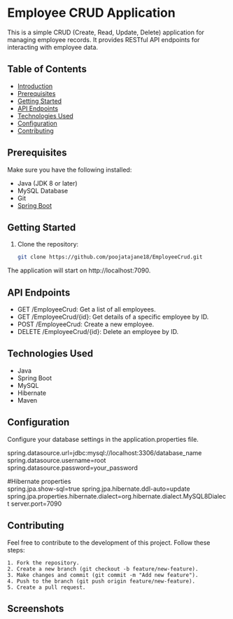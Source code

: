 # Employee CRUD Application

This is a simple CRUD (Create, Read, Update, Delete) application for managing employee records. It provides RESTful API endpoints for interacting with employee data.

## Table of Contents

- [Introduction](#employee-crud-application)
- [Prerequisites](#prerequisites)
- [Getting Started](#getting-started)
- [API Endpoints](#api-endpoints)
- [Technologies Used](#technologies-used)
- [Configuration](#configuration)
- [Contributing](#contributing)


## Prerequisites

Make sure you have the following installed:

- Java (JDK 8 or later)
- MySQL Database
- Git
- [Spring Boot](https://spring.io/projects/spring-boot)

## Getting Started

1. Clone the repository:

   ```bash
   git clone https://github.com/poojatajane18/EmployeeCrud.git

The application will start on http://localhost:7090.


## API Endpoints

- GET /EmployeeCrud: Get a list of all employees.  
- GET /EmployeeCrud/{id}: Get details of a specific employee by ID.   
- POST /EmployeeCrud: Create a new employee.   
- DELETE /EmployeeCrud/{id}: Delete an employee by ID.
## Technologies Used

- Java  
- Spring Boot  
- MySQL      
- Hibernate  
- Maven
## Configuration
Configure your database settings in the application.properties file.

spring.datasource.url=jdbc:mysql://localhost:3306/database_name
spring.datasource.username=root
spring.datasource.password=your_password

#Hibernate properties  
spring.jpa.show-sql=true
spring.jpa.hibernate.ddl-auto=update
spring.jpa.properties.hibernate.dialect=org.hibernate.dialect.MySQL8Dialect
server.port=7090


## Contributing

Feel free to contribute to the development of this project. Follow these steps:

    1. Fork the repository. 
    2. Create a new branch (git checkout -b feature/new-feature).
    3. Make changes and commit (git commit -m "Add new feature").
    4. Push to the branch (git push origin feature/new-feature).
    5. Create a pull request. 
## Screenshots



